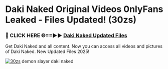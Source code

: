 # Daki Naked Original Videos 0nlyFans Leaked - Files Updated! (30zs)

<h3>🔴 CLICK HERE 🌐==►► <a href="https://tinyurl.com/up5wt9bj" rel="nofollow">Daki Naked Updated Files</a></h3>

Get Daki Naked and all content. Now you can access all videos and pictures of Daki Naked. New Updated Files 2025!

[![30zs](https://i.imgur.com/ABiUzMV.gif)](https://tinyurl.com/up5wt9bj)
demon slayer daki naked